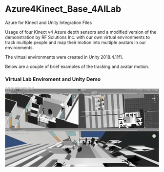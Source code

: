 # Azure4Kinect_Base_4AILab
 Azure for Kinect and Unity Integration Files
 
Usage of four Kinect v4 Azure depth sensors and a modified version of the demonstration
by RF Solutions Inc. with our own virtual environments to track multiple people and
map their motion into multiple avatars in our environments.

The virtual environments were created in Unity 2018.4.11f1.

Below are a couple of brief examples of the tracking and avatar motion.

### Virtual Lab Enviroment and Unity Demo

![](walking_in_AI_Lab.gif)

